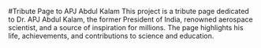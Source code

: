 #Tribute Page to APJ Abdul Kalam
This project is a tribute page dedicated to Dr. APJ Abdul Kalam, the former President of India, renowned aerospace scientist, and a source of inspiration for millions. The page highlights his life, achievements, and contributions to science and education.
